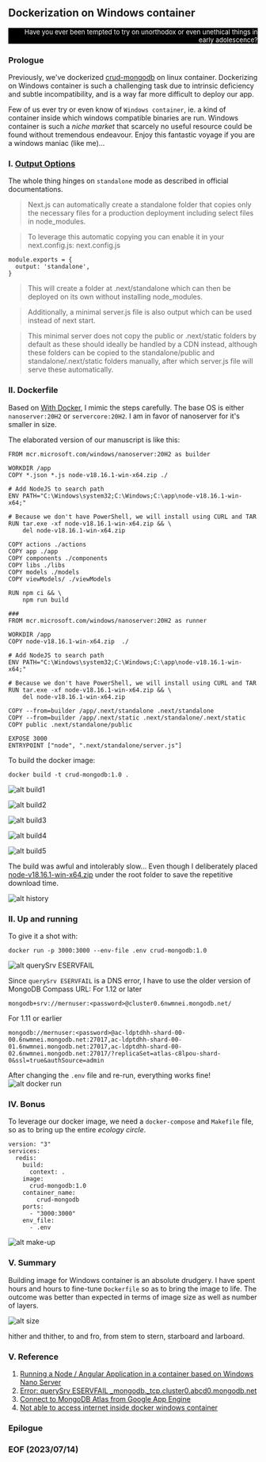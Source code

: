 ## Dockerization on Windows container

<div style="text-align: right; color:white; background-color:black; font-size: small;">
Have you ever been tempted to try on unorthodox or even unethical things in early adolescence? 
</div>


### Prologue
Previously, we've dockerized [crud-mongodb](https://github.com/Albert0i/crud-mongodb) on linux container. Dockerizing on Windows container is such a challenging task due to intrinsic deficiency and subtle incompatibility, and is a way far more difficult to deploy our app.

Few of us ever try or even know of `Windows container`, ie. a kind of container inside which  windows compatible binaries are run. Windows container is such a *niche market* that scarcely no useful resource could be found without tremendous endeavour. Enjoy this fantastic voyage if you are a windows maniac (like me)... 


### I. [Output Options](https://nextjs.org/docs/pages/api-reference/next-config-js/output#automatically-copying-traced-files)
The whole thing hinges on `standalone` mode as described in official documentations. 

> Next.js can automatically create a standalone folder that copies only the necessary files for a production deployment including select files in node_modules.

> To leverage this automatic copying you can enable it in your next.config.js:
next.config.js
```
module.exports = {
  output: 'standalone',
}
```
> This will create a folder at .next/standalone which can then be deployed on its own without installing node_modules.

> Additionally, a minimal server.js file is also output which can be used instead of next start. 

> This minimal server does not copy the public or .next/static folders by default as these should ideally be handled by a CDN instead, although these folders can be copied to the standalone/public and standalone/.next/static folders manually, after which server.js file will serve these automatically.


### II. Dockerfile
Based on [With Docker](https://github.com/vercel/next.js/tree/canary/examples/with-docker), I mimic the steps carefully. The base OS is either `nanoserver:20H2` or `servercore:20H2`. I am in favor of nanoserver for it's smaller in size. 

The elaborated version of our manuscript is like this: 

```
FROM mcr.microsoft.com/windows/nanoserver:20H2 as builder

WORKDIR /app
COPY *.json *.js node-v18.16.1-win-x64.zip ./

# Add NodeJS to search path 
ENV PATH="C:\Windows\system32;C:\Windows;C:\app\node-v18.16.1-win-x64;"
 
# Because we don't have PowerShell, we will install using CURL and TAR
RUN tar.exe -xf node-v18.16.1-win-x64.zip && \
    del node-v18.16.1-win-x64.zip 

COPY actions ./actions 
COPY app ./app
COPY components ./components
COPY libs ./libs 
COPY models ./models 
COPY viewModels/ ./viewModels

RUN npm ci && \
    npm run build 

### 
FROM mcr.microsoft.com/windows/nanoserver:20H2 as runner 

WORKDIR /app
COPY node-v18.16.1-win-x64.zip  ./

# Add NodeJS to search path 
ENV PATH="C:\Windows\system32;C:\Windows;C:\app\node-v18.16.1-win-x64;"

# Because we don't have PowerShell, we will install using CURL and TAR
RUN tar.exe -xf node-v18.16.1-win-x64.zip && \
    del node-v18.16.1-win-x64.zip 

COPY --from=builder /app/.next/standalone .next/standalone
COPY --from=builder /app/.next/static .next/standalone/.next/static
COPY public .next/standalone/public

EXPOSE 3000
ENTRYPOINT ["node", ".next/standalone/server.js"]
```

To build the docker image: 
```
docker build -t crud-mongodb:1.0 . 
```
![alt build1](img/build1.JPG)

![alt build2](img/build2.JPG)

![alt build3](img/build3.JPG)

![alt build4](img/build4.JPG)

![alt build5](img/build5.JPG)

The build was awful and intolerably slow... Even though I deliberately placed [node-v18.16.1-win-x64.zip](https://nodejs.org/dist/v18.16.1/node-v18.16.1-win-x64.zip) under the root folder to save the repetitive download time. 

![alt history](img/history.JPG)


### II. Up and running
To give it a shot with: 
```
docker run -p 3000:3000 --env-file .env crud-mongodb:1.0 
```
![alt querySrv ESERVFAIL](img/querySrvESERVFAIL-1.JPG)

Since `querySrv ESERVFAIL` is a DNS error, I have to use the older version of MongoDB Compass URL:
For 1.12  or later
```
mongodb+srv://mernuser:<password>@cluster0.6nwmnei.mongodb.net/
```
For 1.11 or earlier
```
mongodb://mernuser:<password>@ac-ldptdhh-shard-00-00.6nwmnei.mongodb.net:27017,ac-ldptdhh-shard-00-01.6nwmnei.mongodb.net:27017,ac-ldptdhh-shard-00-02.6nwmnei.mongodb.net:27017/?replicaSet=atlas-c8lpou-shard-0&ssl=true&authSource=admin
```

After changing the `.env` file and re-run, everything works fine! 
![alt docker run](img/docker-run.JPG)


### IV. Bonus 
To leverage our docker image, we need a `docker-compose` and `Makefile` file, so as to bring up the entire *ecology circle*. 

```
version: "3"
services:
  redis:
    build: 
      context: .
    image: 
      crud-mongodb:1.0
    container_name:
        crud-mongodb
    ports:
      - "3000:3000"
    env_file:
      - .env
```

![alt make-up](img/make-up.JPG)


### V. Summary 
Building image for Windows container is an absolute drudgery. I have spent hours and hours to fine-tune `Dockerfile` so as to bring the image to life. The outcome was better than expected in terms of image size as well as number of layers. 

![alt size](img/size.JPG)

hither and thither,
to and fro,
from stem to stern,
starboard and larboard. 


### V. Reference
1. [Running a Node / Angular Application in a container based on Windows Nano Server](https://kevinsaye.wordpress.com/2019/08/06/running-a-node-angular-application-in-a-container-based-on-windows-nano-server/)
2. [Error: querySrv ESERVFAIL _mongodb._tcp.cluster0.abcd0.mongodb.net](https://stackoverflow.com/questions/68875026/error-querysrv-eservfail-mongodb-tcp-cluster0-abcd0-mongodb-net)
3. [Connect to MongoDB Atlas from Google App Engine](https://stackoverflow.com/questions/51946930/connect-to-mongodb-atlas-from-google-app-engine)
4. [Not able to access internet inside docker windows container](https://stackoverflow.com/questions/59766135/not-able-to-access-internet-inside-docker-windows-container)


### Epilogue 
<div style="text-align: left;">
</div>


### EOF (2023/07/14)
